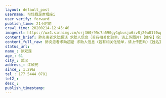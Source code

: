 ```yaml
---
layout: default_post
username: 可惜我是摩羯座i
user_verify: forward
publish_time: 21小时前
crawl_time: 20200214-12:45:40
imageurl: https://wx4.sinaimg.cn/orj360/95c7a590gy1gbusjx6zv8j20u01t0wpa.jpg
content_brief: 肺炎患者求助超话 求助人信息（若有相关化验单，请上传图片）【姓名】徐双莲【年龄】61【所在城市】武汉【所在小区、社区】江欣苑【患病时间】1.29日【联系方式】177 5444 0781【其他紧急联系人】【病情描述】 
content_full_raw: 肺炎患者求助超话 求助人信息（若有相关化验单，请上传图片）【姓名】徐双莲【年龄】61【所在城市】武汉【所在小区、社区】江欣苑【患病时间】1.29日【联系方式】177 5444 0781【其他紧急联系人】【病情描述】 
status_url: 
name_: 徐双莲
age_: 61
city_: 武汉
address_: 江欣苑
since_: 1.29日
tel_: 177 5444 0781
tel2_: 
desc_: 
publish_timestamp: 
---
```

